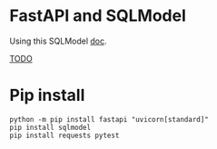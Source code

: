 # FastAPI and SQLModel

Using this SQLModel [doc](https://sqlmodel.tiangolo.com/tutorial/fastapi/).

[TODO](https://sqlmodel.tiangolo.com/tutorial/fastapi/relationships/)


# Pip install

```
python -m pip install fastapi "uvicorn[standard]"
pip install sqlmodel
pip install requests pytest
```
